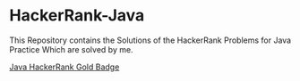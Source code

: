 # HackerRank-Java

This Repository contains the Solutions of the HackerRank Problems for Java Practice Which are solved by me.

[Java HackerRank Gold Badge](https://www.hackerrank.com/vishalkaushik081?hr_r=1&badge=java&stars=5&level=3&social=linkedin)


